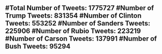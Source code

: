 #Total Number of Tweets: 1775727 
#Number of Trump Tweets: 831354
#Number of Clinton Tweets: 553252
#Number of Sanders Tweets: 225906
#Number of Rubio Tweets: 223219
#Number of Carson Tweets: 137991
#Number of Bush Tweets: 95294
---
